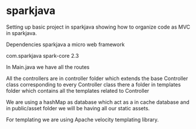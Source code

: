 # sparkjava
Setting up basic project in sparkjava showing how to organize code as MVC in sparkjava.

Dependencies sparkjava a micro web framework

<dependency>
    <groupId>com.sparkjava</groupId>
    <artifactId>spark-core</artifactId>
    <version>2.3</version>
</dependency>

In Main.java we have all the routes 

All the controllers are in controller folder which extends the base Controller class
corresponding to every Controller class there a folder in templates folder 
which contains all the templates related to Controller

We are using a hashMap as database which act as a in cache database and in public/asset folder we will be having 
all our static assets.
 
For templating we are using Apache velocity templating library.


